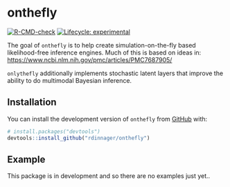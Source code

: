 
<!-- README.md is generated from README.Rmd. Please edit that file -->

# onthefly

<!-- badges: start -->

[![R-CMD-check](https://github.com/rdinnager/onthefly/workflows/R-CMD-check/badge.svg)](https://github.com/rdinnager/onthefly/actions)
[![Lifecycle:
experimental](https://img.shields.io/badge/lifecycle-experimental-orange.svg)](https://lifecycle.r-lib.org/articles/stages.html#experimental)
<!-- badges: end -->

The goal of `onthefly` is to help create simulation-on-the-fly based
likelihood-free inference engines. Much of this is based on ideas in:
<https://www.ncbi.nlm.nih.gov/pmc/articles/PMC7687905/>

`onlythefly` additionally implements stochastic latent layers that
improve the ability to do multimodal Bayesian inference.

## Installation

You can install the development version of `onthefly` from
[GitHub](https://github.com/) with:

``` r
# install.packages("devtools")
devtools::install_github("rdinnager/onthefly")
```

## Example

This package is in development and so there are no examples just yet..
